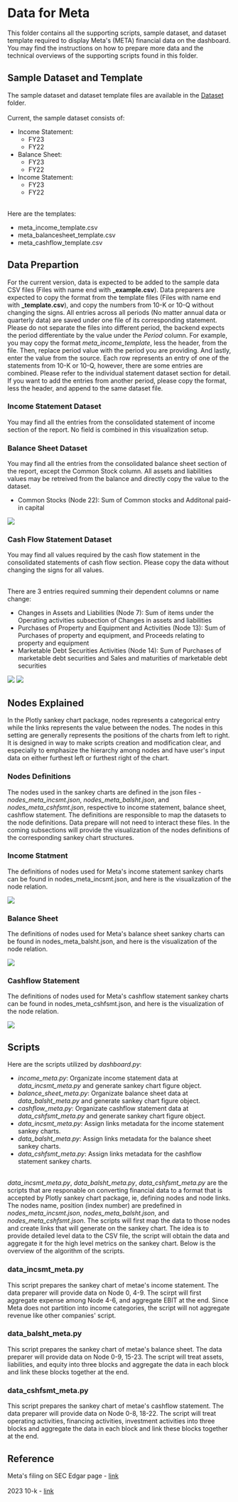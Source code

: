 # Data for Meta
This folder contains all the supporting scripts, sample dataset, and dataset template required to display Meta's (META) financial data on the dashboard. You may find the instructions on how to prepare more data and the technical overviews of the supporting scripts found in this folder.

## Sample Dataset and Template
The sample dataset and dataset template files are available in the [Dataset](dataset) folder. 
<br><br>
Current, the sample dataset consists of:
<ul>
	<li>Income Statement:<ul>
		<li>FY23</li>
		<li>FY22</li>
		</ul>
	</li>
	<li>Balance Sheet:<ul>
		<li>FY23</li>
		<li>FY22</li>
		</ul>
	</li>
	<li>Income Statement:<ul>
		<li>FY23</li>
		<li>FY22</li>
		</ul>
	</li>
</ul>

<br>
Here are the templates:
<ul>
	<li>meta_income_template.csv</li>
	<li>meta_balancesheet_template.csv</li>
	<li>meta_cashflow_template.csv</li>
</ul>

## Data Prepartion
For the current version, data is expected to be added to the sample data CSV files (Files with name end with <b>\_example.csv</b>). Data preparers are expected to copy the format from the template files (Files with name end with <b>\_template.csv</b>), and copy the numbers from 10-K or 10-Q without changing the signs. All entries across all periods (No matter annual data or quarterly data) are saved under one file of its corresponding statement. Please do not separate the files into different period, the backend expects the period differentiate by the value under the <i>Period</i> column. For example, you may copy the format <i>meta_income_template</i>, less the header, from the file. Then, replace period value with the period you are providing. And lastly, enter the value from the source. Each row represents an entry of one of the statements from 10-K or 10-Q, however, there are some entries are combined. Please refer to the individual statement dataset section for detail. If you want to add the entries from another period, please copy the format, less the header, and append to the same dataset file.

### Income Statement Dataset
You may find all the entries from the consolidated statement of income section of the report. No field is combined in this visualization setup.

### Balance Sheet Dataset
You may find all the entries from the consolidated balance sheet section of the report, except the Common Stock column. All assets and liabilities values may be retreived from the balance and directly copy the value to the dataset.
<br>

<ul>
	<li>Common Stocks (Node 22): Sum of Common stocks and Additonal paid-in capital</li>
</ul>

<img src=Images/meta_balsht_cal1_explain.png>

### Cash Flow Statement Dataset
You may find all values required by the cash flow statement in the consolidated statements of cash flow section. Please copy the data without changing the signs for all values.
<br><br>

There are 3 entries required summing their dependent columns or name change:
<ul>
	<li>Changes in Assets and Liabilities (Node 7): Sum of items under the Operating activities subsection of Changes in assets and liabilities </li>
	<li>Purchases of Property and Equipment and Activities (Node 13): Sum of Purchases of property and equipment, and Proceeds relating to property and equipment</li>
	<li>Marketable Debt Securities Activities (Node 14): Sum of Purchases of marketable debt securities and Sales and maturities of marketable debt securities</li>
</ul>

<img src=Images/meta_cshfsmt_cal1_explain.png>
<img src=Images/meta_cshfsmt_cal2_explain.png>

## Nodes Explained
In the Plotly sankey chart package, nodes represents a categorical entry while the links represents the value between the nodes. The nodes in this setting are generally represents the positions of the charts from left to right. It is designed in way to make scripts creation and modification clear, and especially to emphasize the hierarchy among nodes and have user's input data on either furthest left or furthest right of the chart.

### Nodes Definitions
The nodes used in the sankey charts are defined in the json files - <i>nodes_meta_incsmt.json</i>, <i>nodes_meta_balsht.json</i>, and <i>nodes_meta_cshfsmt.json</i>, respective to income statement, balance sheet, cashflow statement. The definitions are responsible to map the datasets to the node definitions. Data prepare will not need to interact these files. In the coming subsections will provide the visualization of the nodes definitions of the corresponding sankey chart structures.

### Income Statment
The definitions of nodes used for Meta's income statement sankey charts can be found in nodes_meta_incsmt.json, and here is the visualization of the node relation.
<br>

<img src=Images/meta_incsmt_sankey.png>

### Balance Sheet
The definitions of nodes used for Meta's balance sheet sankey charts can be found in nodes_meta_balsht.json, and here is the visualization of the node relation.
<br>

<img src=Images/meta_bal_sankey.png>

### Cashflow Statement
The definitions of nodes used for Meta's cashflow statement sankey charts can be found in nodes_meta_cshfsmt.json, and here is the visualization of the node relation.
<br>

<img src=Images/meta_cshfsmt_sankey.png>


## Scripts
Here are the scripts utilized by <i>dashboard.py</i>:
<ul>
	<li><i>income_meta.py</i>: Organizate income statement data at <i>data_incsmt_meta.py</i> and generate sankey chart figure object.</li>
	<li><i>balance_sheet_meta.py</i>: Organizate balance sheet data at <i>data_balsht_meta.py</i> and generate sankey chart figure object.</li>
	<li><i>cashflow_meta.py</i>: Organizate cashflow statement data at <i>data_cshfsmt_meta.py</i> and generate sankey chart figure object.</li>
	<li><i>data_incsmt_meta.py</i>: Assign links metadata for the income statement sankey charts.</li>
	<li><i>data_balsht_meta.py</i>: Assign links metadata for the balance sheet sankey charts.</li>
	<li><i>data_cshfsmt_meta.py</i>: Assign links metadata for the cashflow statement sankey charts.</li>
</ul>

<br>
<i>data_incsmt_meta.py</i>, <i>data_balsht_meta.py</i>, <i>data_cshfsmt_meta.py</i> are the scripts that are responable on converting financial data to a format that is accepted by Plotly sankey chart package, ie, defining nodes and node links. The nodes name, position (index number) are predefined in <i>nodes_meta_incsmt.json</i>, <i>nodes_meta_balsht.json</i>, and <i>nodes_meta_cshfsmt.json</i>. The scripts will first map the data to those nodes and create links that will generate on the sankey chart. The idea is to provide detailed level data to the CSV file, the script will obtain the data and aggregate it for the high level metrics on the sankey chart. Below is the overview of the algorithm of the scripts.

### data_incsmt_meta.py
This script prepares the sankey chart of metae's income statement. The data preparer will provide data on Node 0, 4-9. The scirpt will first aggregate expense among Node 4-6, and aggregate EBIT at the end. Since Meta does not partition into income categories, the script will not aggregate revenue like other companies' script.

### data_balsht_meta.py
This script prepares the sankey chart of metae's balance sheet. The data preparer will provide data on Node 0-9, 15-23. The script will treat assets, liabilities, and equity into three blocks and aggregate the data in each block and link these blocks together at the end.

### data_cshfsmt_meta.py
This script prepares the sankey chart of metae's cashflow statement. The data preparer will provide data on Node 0-8, 18-22. The script will treat operating activities, financing activities, investment activities into three blocks and aggregate the data in each block and link these blocks together at the end.


## Reference
Meta's filing on SEC Edgar page - <a href="https://www.sec.gov/edgar/browse/?CIK=1326801&owner=exclude">link</a>
<br><br>
2023 10-k - <a href="https://www.sec.gov/Archives/edgar/data/1326801/000132680124000012/meta-20231231.htm">link</a>